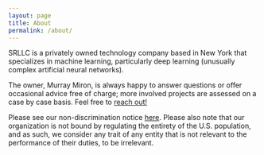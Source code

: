 ```yaml
---
layout: page
title: About
permalink: /about/
---
```

SRLLC is a privately owned technology company based in New York that specializes in machine learning, particularly deep learning (unusually complex artificial neural networks).

The owner, Murray Miron, is always happy to answer questions or offer occasional advice free of charge;
more involved projects are assessed on a case by case basis.  Feel free to <a href="mailto:info@srllc.org">reach out!</a>

Please see our non-discrimination notice [here][].  Please also note that our organization is not bound by regulating the entirety of the U.S. population, and as such, we consider any trait of any entity that is not relevant to the performance of their duties, to be irrelevant.

[here]: /forms_mis772_3.pdf
[DUNS number]: https://en.wikipedia.org/wiki/Data_Universal_Numbering_System "Data Universal Numbering System"
[SAM]: https://sam.gov "System for Award Management"
[CAGE code]: https://cage.dla.mil/Info/about#cagecode "What is a CAGE code?"
